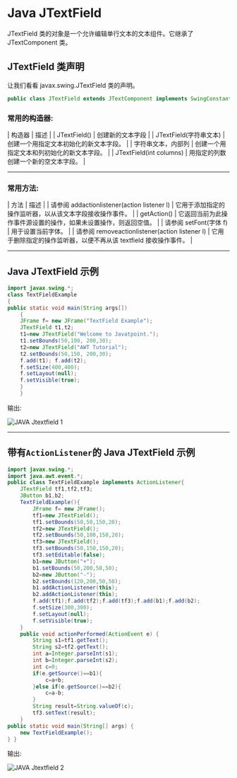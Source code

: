 # Java JTextField



JTextField 类的对象是一个允许编辑单行文本的文本组件。它继承了 JTextComponent 类。

## JTextField 类声明

让我们看看 javax.swing.JTextField 类的声明。

```java
public class JTextField extends JTextComponent implements SwingConstants

```

### 常用的构造器:

| 构造器 | 描述 |
| JTextField() | 创建新的文本字段 |
| JTextField(字符串文本) | 创建一个用指定文本初始化的新文本字段。 |
| 字符串文本，内部列 | 创建一个用指定文本和列初始化的新文本字段。 |
| JTextField(int columns) | 用指定的列数创建一个新的空文本字段。 |

* * *

### 常用方法:

| 方法 | 描述 |
| 请参阅 addactionlistener(action listener l) | 它用于添加指定的操作监听器，以从该文本字段接收操作事件。 |
| getAction() | 它返回当前为此操作事件源设置的操作，如果未设置操作，则返回空值。 |
| 请参阅 setFont(字体 f) | 用于设置当前字体。 |
| 请参阅 removeactionlistener(action listener l) | 它用于删除指定的操作监听器，以便不再从该 textfield 接收操作事件。 |

* * *

## Java JTextField 示例

```java
import javax.swing.*;
class TextFieldExample
{
public static void main(String args[])
    {
    JFrame f= new JFrame("TextField Example");
    JTextField t1,t2;
    t1=new JTextField("Welcome to Javatpoint.");
    t1.setBounds(50,100, 200,30);
    t2=new JTextField("AWT Tutorial");
    t2.setBounds(50,150, 200,30);
    f.add(t1); f.add(t2);
    f.setSize(400,400);
    f.setLayout(null);
    f.setVisible(true);
    }
    }

```

输出:

![JAVA Jtextfield 1](../img/18075cf31987143824cf8a07f0629a43.png)

* * *

## 带有`ActionListener`的 Java JTextField 示例

```java
import javax.swing.*;
import java.awt.event.*;
public class TextFieldExample implements ActionListener{
	JTextField tf1,tf2,tf3;
	JButton b1,b2;
	TextFieldExample(){
	    JFrame f= new JFrame();
		tf1=new JTextField();
		tf1.setBounds(50,50,150,20);
		tf2=new JTextField();
		tf2.setBounds(50,100,150,20);
		tf3=new JTextField();
		tf3.setBounds(50,150,150,20);
		tf3.setEditable(false);	
		b1=new JButton("+");
		b1.setBounds(50,200,50,50);
		b2=new JButton("-");
		b2.setBounds(120,200,50,50);
		b1.addActionListener(this);
		b2.addActionListener(this);
		f.add(tf1);f.add(tf2);f.add(tf3);f.add(b1);f.add(b2);
		f.setSize(300,300);
		f.setLayout(null);
		f.setVisible(true);
	}		
	public void actionPerformed(ActionEvent e) {
		String s1=tf1.getText();
		String s2=tf2.getText();
		int a=Integer.parseInt(s1);
		int b=Integer.parseInt(s2);
		int c=0;
		if(e.getSource()==b1){
			c=a+b;
		}else if(e.getSource()==b2){
			c=a-b;
		}
		String result=String.valueOf(c);
		tf3.setText(result);
	}
public static void main(String[] args) {
	new TextFieldExample();
} }

```

输出:

![JAVA Jtextfield 2](../img/ed9dd75660d2d9e5def1f9d2660f8e73.png)